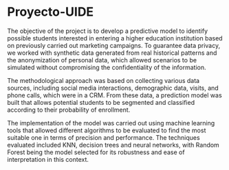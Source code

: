 # Proyecto-UIDE

The objective of the project is to develop a predictive model to identify possible students interested in entering a higher education institution based on previously carried out marketing campaigns. To guarantee data privacy, we worked with synthetic data generated from real historical patterns and the anonymization of personal data, which allowed scenarios to be simulated without compromising the confidentiality of the information. 

The methodological approach was based on collecting various data sources, including social media interactions, demographic data, visits, and phone calls, which were in a CRM. From these data, a prediction model was built that allows potential students to be segmented and classified according to their probability of enrollment. 

The implementation of the model was carried out using machine learning tools that allowed different algorithms to be evaluated to find the most suitable one in terms of precision and performance. The techniques evaluated included KNN, decision trees and neural networks, with Random Forest being the model selected for its robustness and ease of interpretation in this context.
